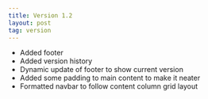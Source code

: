 ```yaml
---
title: Version 1.2
layout: post
tag: version
---
```

<ul>
	<li>Added footer</li>
	<li>Added version history</li>
	<li>Dynamic update of footer to show current version</li>
	<li>Added some padding to main content to make it neater</li>
	<li>Formatted navbar to follow content column grid layout</li>
<ul>